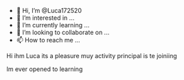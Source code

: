 - 👋 Hi, I’m @Luca172520
- 👀 I’m interested in ...
- 🌱 I’m currently learning ...
- 💞️ I’m looking to collaborate on ...
- 📫 How to reach me ...

<!---
Luca172520/Luca172520 is a ✨ special ✨ repository because its `README.md` (this file) appears on your GitHub profile.
You can click the Preview link to take a look at your changes.
--->Hi ihm Luca its a pleasure muy activity principal is te joiniing
Im ever opened to learning 

